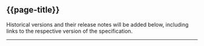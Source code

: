 ## {{page-title}}

Historical versions and their release notes will be added below, including links to the respective version of the specification.

---